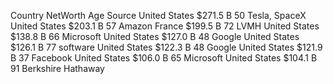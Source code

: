 Country	NetWorth	Age	Source
United States	$271.5 B	50	Tesla, SpaceX
United States	$203.1 B	57	Amazon
France	$199.5 B	72	LVMH
United States	$138.8 B	66	Microsoft
United States	$127.0 B	48	Google
United States	$126.1 B	77	software
United States	$122.3 B	48	Google
United States	$121.9 B	37	Facebook
United States	$106.0 B	65	Microsoft
United States	$104.1 B	91	Berkshire Hathaway

